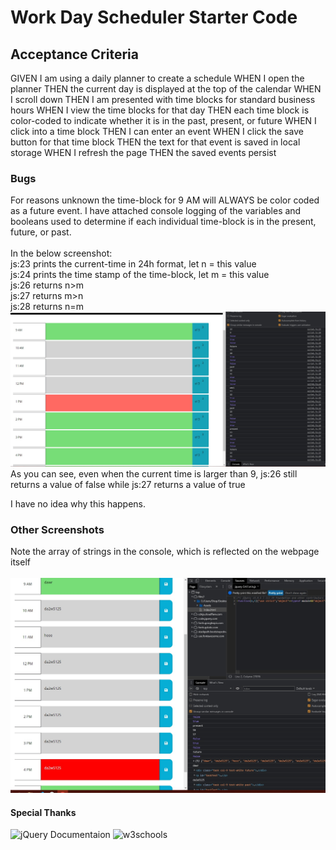 # Work Day Scheduler Starter Code

## Acceptance Criteria 

GIVEN I am using a daily planner to create a schedule
WHEN I open the planner
THEN the current day is displayed at the top of the calendar
WHEN I scroll down
THEN I am presented with time blocks for standard business hours
WHEN I view the time blocks for that day
THEN each time block is color-coded to indicate whether it is in the past, present, or future
WHEN I click into a time block
THEN I can enter an event
WHEN I click the save button for that time block
THEN the text for that event is saved in local storage
WHEN I refresh the page
THEN the saved events persist

### Bugs

For reasons unknown the time-block for 9 AM will ALWAYS be color coded as a future event.
I have attached console logging of the variables and booleans used 
to determine if each individual time-block is in the present, future, or past.
<br /><br />
In the below screenshot:<br />
js:23 prints the current-time in 24h format, let n = this value<br />
js:24 prints the time stamp of the time-block, let m = this value<br />
js:26 returns n>m<br />
js:27 returns m>n<br />
js:28 returns n=m<br />
![Things that make me hate life](Screenshots/rageinducing.jpg)<br />
As you can see, even when the current time is larger than 9, js:26 still returns a value of false while js:27 returns a value of true

I have no idea why this happens.

### Other Screenshots

Note the array of strings in the console, which is reflected on the webpage itself<br /><br />
![Task repopulation](Screenshots/localStorage.jpg)

#### Special Thanks
![jQuery Documentaion](https://jquery.com/)
![w3schools](https://www.w3schools.com/)